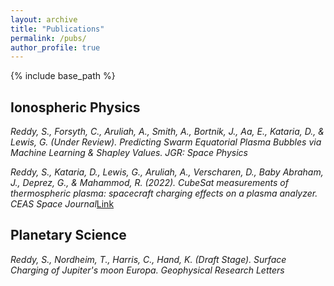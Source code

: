 ```yaml
---
layout: archive
title: "Publications"
permalink: /pubs/
author_profile: true
---
```


{% include base_path %}

## Ionospheric Physics
_Reddy, S., Forsyth, C., Aruliah, A., Smith, A., Bortnik, J., Aa, E., Kataria, D., & Lewis, G. (Under Review). Predicting Swarm Equatorial Plasma Bubbles via Machine Learning & Shapley Values. JGR: Space Physics_

_Reddy, S., Kataria, D., Lewis, G., Aruliah, A., Verscharen, D., Baby Abraham, J., Deprez, G., &#38; Mahammod, R. (2022). CubeSat measurements of thermospheric plasma: spacecraft charging effects on a plasma analyzer. CEAS Space Journal_<a href="https://link.springer.com/article/10.1007/s12567-022-00439-y" target="_blank">Link</a>

## Planetary Science
_Reddy, S., Nordheim, T., Harris, C., Hand, K. (Draft Stage). Surface Charging of Jupiter's moon Europa. Geophysical Research Letters_
